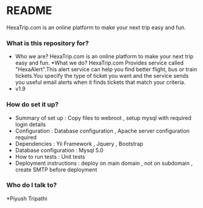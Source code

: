 # README #

HexaTrip.com is an online platform to make your next trip easy and fun.

### What is this repository for? ###

* Who we are?  HexaTrip.com is an online platform to make your next trip easy and fun.
*What we do?   HexaTrip.com Provides service called "HexaAlert".This alert service can help you find better flight, bus or train tickets.You specify the type of ticket you want and the service sends you useful email alerts when it finds tickets that match your criteria.
* v1.9


### How do set it up? ###

* Summary of set up : Copy files to webroot , setup mysql with required login details
* Configuration : Database configuration , Apache server configuration required
* Dependencies : Yii Framework , Jquery , Bootstrap
* Database configuration : Mysql 5.0
* How to run tests : Unit tests
* Deployment instructions : deploy on main domain , not on subdomain , create SMTP before deployment


### Who do I talk to? ###

*Piyush Tripathi